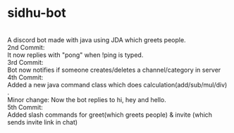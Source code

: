 # sidhu-bot
<br>
A discord bot made with java using JDA which greets people.
<br>
2nd Commit:
<br>
It now replies with "pong" when !ping is typed.
<br>
3rd Commit:
<br>
Bot now notifies if someone creates/deletes a channel/category in server
<br>
4th Commit:
<br>
Added a new java command class which does calculation(add/sub/mul/div) .
<br>
Minor change: Now the bot replies to hi, hey and hello.
<br>
5th Commit:
<br>
Added slash commands for greet(which greets people) & invite (which sends invite link in chat)
